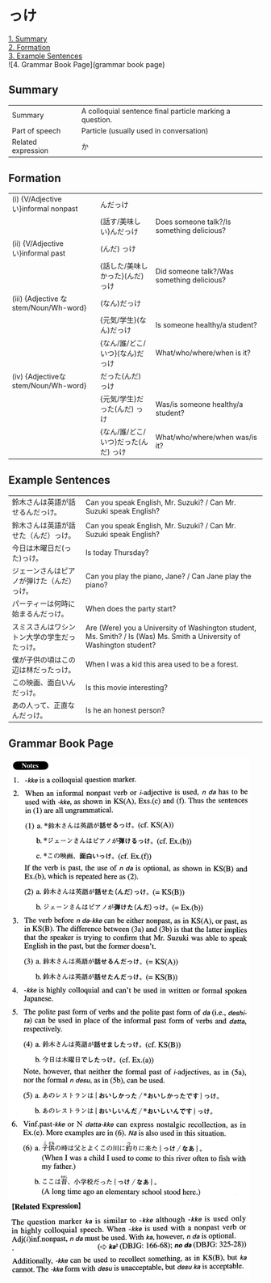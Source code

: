 # っけ

[1. Summary](#summary)<br>
[2. Formation](#formation)<br>
[3. Example Sentences](#example-sentences)<br>
![4. Grammar Book Page](grammar book page)<br>


## Summary

<table><tr>   <td>Summary</td>   <td>A colloquial sentence final particle marking a question.</td></tr><tr>   <td>Part of speech</td>   <td>Particle (usually used in conversation)</td></tr><tr>   <td>Related expression</td>   <td>か</td></tr></table>

## Formation

<table class="table"><tbody><tr class="tr head"><td class="td"><span class="numbers">(i)</span> <span class="bold">{V/Adjective い}informal  nonpast</span></td><td class="td"><span>んだ</span><span class="concept">っけ</span></td><td class="td"></td></tr><tr class="tr"><td class="td"></td><td class="td"><span>{話す/美味しい}んだ</span><span class="concept">っけ</span></td><td class="td"><span>Does someone talk?/Is something delicious?</span></td></tr><tr class="tr head"><td class="td"><span class="numbers">(ii)</span> <span class="bold">{V/Adjective い}informal past</span></td><td class="td"><span>(んだ)</span> <span class="concept">っけ</span></td><td class="td"></td></tr><tr class="tr"><td class="td"></td><td class="td"><span>{話した/美味しかった}(んだ)</span> <span class="concept">っけ</span></td><td class="td"><span>Did someone talk?/Was something delicious?</span></td></tr><tr class="tr head"><td class="td"><span class="numbers">(iii)</span> <span class="bold">{Adjective なstem/Noun/Wh-word}</span></td><td class="td"><span>(なん)だ</span><span class="concept">っけ</span></td><td class="td"></td></tr><tr class="tr"><td class="td"></td><td class="td"><span>{元気/学生}(なん)だ</span><span class="concept">っけ</span></td><td class="td"><span>Is someone healthy/a student?</span></td></tr><tr class="tr"><td class="td"></td><td class="td"><span>{なん/誰/どこ/いつ}(なん)だ</span><span class="concept">っけ</span></td><td class="td"><span>What/who/where/when is it?</span></td></tr><tr class="tr head"><td class="td"><span class="numbers">(iv)</span> <span class="bold">{Adjectiveなstem/Noun/Wh-word}</span></td><td class="td"><span>だった(んだ)</span> <span class="concept">っけ</span></td><td class="td"></td></tr><tr class="tr"><td class="td"></td><td class="td"><span>{元気/学生}だった(んだ)</span> <span class="concept">っけ</span></td><td class="td"><span>Was/is someone healthy/a student?</span></td></tr><tr class="tr"><td class="td"></td><td class="td"><span>{なん/誰/どこ/いつ}だった(んだ)</span> <span class="concept">っけ</span></td><td class="td"><span>What/who/where/when was/is it?</span></td></tr></tbody></table>

## Example Sentences

<table><tr>   <td>鈴木さんは英語が話せるんだっけ。</td>   <td>Can you speak English, Mr. Suzuki? / Can Mr. Suzuki speak English?</td></tr><tr>   <td>鈴木さんは英語が話せた（んだ）っけ。</td>   <td>Can you speak English, Mr. Suzuki? / Can Mr. Suzuki speak English?</td></tr><tr>   <td>今日は木曜日だ(った)っけ。</td>   <td>Is today Thursday?</td></tr><tr>   <td>ジェーンさんはピアノが弾けた（んだ）っけ。</td>   <td>Can you play the piano, Jane? / Can Jane play the piano?</td></tr><tr>   <td>パーティーは何時に始まるんだっけ。</td>   <td>When does the party start?</td></tr><tr>   <td>スミスさんはワシントン大学の学生だったっけ。</td>   <td>Are (Were) you a University of Washington student, Ms. Smith? / Is (Was) Ms. Smith a University of Washington student?</td></tr><tr>   <td>僕が子供の頃はこの辺は林だったっけ。</td>   <td>When I was a kid this area used to be a forest.</td></tr><tr>   <td>この映画、面白いんだっけ。</td>   <td>Is this movie interesting?</td></tr><tr>   <td>あの人って、正直なんだっけ。</td>   <td>Is he an honest person?</td></tr></table>

## Grammar Book Page

![](../img/Advancedっけ.png)

